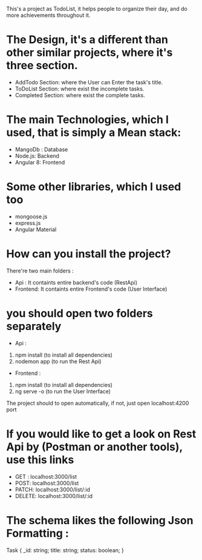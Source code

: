 This's a project as TodoList, it helps people to organize their day, and do more achievements throughout it.

# The Design, it's a different than other similar projects, where it's three section.
* AddTodo Section: where the User can Enter the task's title.
* ToDoList Section: where exist the incomplete tasks.
* Completed Section: where exist the complete tasks.

# The main Technologies, which I used, that is simply a Mean stack:
* MangoDb : Database
* Node.js: Backend
* Angular 8: Frontend

# Some other libraries, which I used too
* mongoose.js
* express.js
* Angular Material

# How can you install the project?
There're two main folders :
- Api : It containts entire backend's code (RestApi)
- Frontend: It containts entire Frontend's code (User Interface) 

# you should open two folders separately
* Api : 
1) npm install (to install all dependencies)
2) nodemon app (to run the Rest Api)

* Frontend :
1) npm install (to install all dependencies)
2) ng serve -o (to run the User Interface)

The project should to open automatically, if not, just open localhost:4200 port


# If you would like to get a look on Rest Api by (Postman or another tools), use this links
- GET : localhost:3000/list
- POST: localhost:3000/list
- PATCH: localhost:3000/list/:id
- DELETE: localhost:3000/list/:id

# The schema likes the following Json Formatting :
Task {
  _id: string;
  title: string;
  status: boolean;
}




